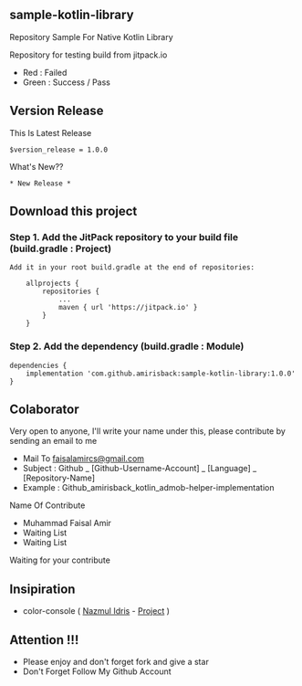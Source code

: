 ## sample-kotlin-library
Repository Sample For Native Kotlin Library

Repository for testing build from jitpack.io
- Red : Failed
- Green : Success / Pass

## Version Release
This Is Latest Release

    $version_release = 1.0.0

What's New??

    * New Release *

## Download this project

### Step 1. Add the JitPack repository to your build file (build.gradle : Project)

    Add it in your root build.gradle at the end of repositories:

    	allprojects {
    		repositories {
    			...
    			maven { url 'https://jitpack.io' }
    		}
    	}

### Step 2. Add the dependency (build.gradle : Module)

    dependencies {
        implementation 'com.github.amirisback:sample-kotlin-library:1.0.0'
    }


## Colaborator
Very open to anyone, I'll write your name under this, please contribute by sending an email to me

- Mail To faisalamircs@gmail.com
- Subject : Github _ [Github-Username-Account] _ [Language] _ [Repository-Name]
- Example : Github_amirisback_kotlin_admob-helper-implementation

Name Of Contribute
- Muhammad Faisal Amir
- Waiting List
- Waiting List

Waiting for your contribute

## Insipiration
- color-console ( [Nazmul Idris](https://github.com/nazmulidris) - [Project](https://github.com/nazmulidris/color-console) )

## Attention !!!
- Please enjoy and don't forget fork and give a star
- Don't Forget Follow My Github Account
